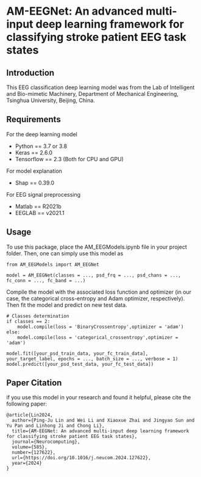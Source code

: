 # AM-EEGNet: An advanced multi-input deep learning framework for classifying stroke patient EEG task states
## Introduction
This EEG classification deep learning model was from the Lab of Intelligent and Bio-mimetic Machinery, Department of Mechanical Engineering, Tsinghua University, Beijing, China.
## Requirements
For the deep learning model
- Python == 3.7 or 3.8
- Keras == 2.6.0
- Tensorflow == 2.3 (Both for CPU and GPU)

For model explanation
- Shap == 0.39.0

For EEG signal preprocessing
- Matlab == R2021b
- EEGLAB == v2021.1

## Usage
To use this package, place the AM_EEGModels.ipynb file in your project folder. Then, one can simply use this model as
```
from AM_EEGModels import AM_EEGNet

model = AM_EEGNet(classes = ..., psd_frq = ..., psd_chans = ..., fc_conn = ..., fc_band = ...)
```
Compile the model with the associated loss function and optimizer (in our case, the categorical cross-entropy and Adam optimizer, respectively). Then fit the model and predict on new test data.
```
# Classes determination
if classes == 2:
    model.compile(loss = 'BinaryCrossentropy',optimizer = 'adam')
else:
    model.compile(loss = 'categorical_crossentropy',optimizer = 'adam')
    
model.fit([your_psd_train_data, your_fc_train_data], your_target_label, epochs = ..., batch_size = ..., verbose = 1)
model.predict([your_psd_test_data, your_fc_test_data])
```

## Paper Citation
if you use this model in your research and found it helpful, please cite the following paper:
```
@article{Lin2024,
  author={Ping-Ju Lin and Wei Li and Xiaoxue Zhai and Jingyao Sun and Yu Pan and Linhong Ji and Chong Li},
  title={AM-EEGNet: An advanced multi-input deep learning framework for classifying stroke patient EEG task states},
  journal={Neurocomputing},
  volume={585},
  number={127622},
  url={https://doi.org/10.1016/j.neucom.2024.127622},
  year={2024}
}
```
